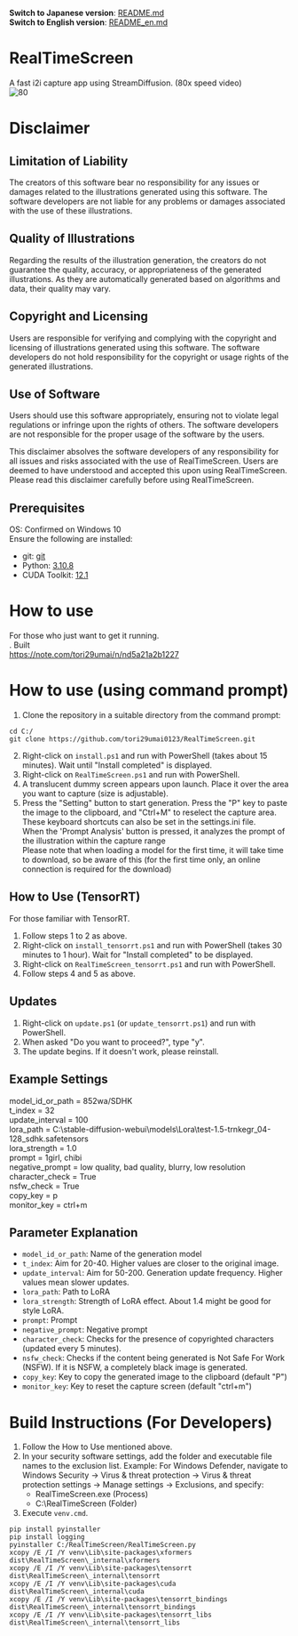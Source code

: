 **Switch to Japanese version**: [README.md](README.md)  
**Switch to English version**: [README_en.md](README_en.md)

# RealTimeScreen
A fast i2i capture app using StreamDiffusion. (80x speed video)  <br>
![80](https://github.com/tori29umai0123/RealTimeScreen/assets/72191117/b218f707-a339-4594-8e70-2a1e2b26e80b)<br>

# Disclaimer
## Limitation of Liability
The creators of this software bear no responsibility for any issues or damages related to the illustrations generated using this software. The software developers are not liable for any problems or damages associated with the use of these illustrations.

## Quality of Illustrations
Regarding the results of the illustration generation, the creators do not guarantee the quality, accuracy, or appropriateness of the generated illustrations. As they are automatically generated based on algorithms and data, their quality may vary.

## Copyright and Licensing
Users are responsible for verifying and complying with the copyright and licensing of illustrations generated using this software. The software developers do not hold responsibility for the copyright or usage rights of the generated illustrations.

## Use of Software
Users should use this software appropriately, ensuring not to violate legal regulations or infringe upon the rights of others. The software developers are not responsible for the proper usage of the software by the users.

This disclaimer absolves the software developers of any responsibility for all issues and risks associated with the use of RealTimeScreen. Users are deemed to have understood and accepted this upon using RealTimeScreen. Please read this disclaimer carefully before using RealTimeScreen.

## Prerequisites
OS: Confirmed on Windows 10  <br>
Ensure the following are installed:  <br>
- git: [git](https://git-scm.com/downloads)<br>
- Python: [3.10.8](https://www.python.org/downloads/release/python-3108/)<br>
- CUDA Toolkit: [12.1](https://developer.nvidia.com/cuda-12-1-0-download-archive)<br>

# How to use
For those who just want to get it running.<br>. Built<br>
https://note.com/tori29umai/n/nd5a21a2b1227

# How to use (using command prompt)
1. Clone the repository in a suitable directory from the command prompt:<br>

```
cd C:/
git clone https://github.com/tori29umai0123/RealTimeScreen.git
```
2. Right-click on `install.ps1` and run with PowerShell (takes about 15 minutes). Wait until "Install completed" is displayed.<br>
3. Right-click on `RealTimeScreen.ps1` and run with PowerShell.<br>
4. A translucent dummy screen appears upon launch. Place it over the area you want to capture (size is adjustable).<br>
5. Press the "Setting" button to start generation. Press the "P" key to paste the image to the clipboard, and "Ctrl+M" to reselect the capture area. These keyboard shortcuts can also be set in the settings.ini file.<br>
When the 'Prompt Analysis' button is pressed, it analyzes the prompt of the illustration within the capture range<br>
Please note that when loading a model for the first time, it will take time to download, so be aware of this (for the first time only, an online connection is required for the download)

## How to Use (TensorRT)
For those familiar with TensorRT. <br>

1. Follow steps 1 to 2 as above.<br>
2. Right-click on `install_tensorrt.ps1` and run with PowerShell (takes 30 minutes to 1 hour). Wait for "Install completed" to be displayed.<br>
3. Right-click on `RealTimeScreen_tensorrt.ps1` and run with PowerShell.<br>
4. Follow steps 4 and 5 as above.

## Updates
1. Right-click on `update.ps1` (or `update_tensorrt.ps1`) and run with PowerShell.<br>
2. When asked "Do you want to proceed?", type "y".<br>
3. The update begins. If it doesn't work, please reinstall.

## Example Settings

model_id_or_path = 852wa/SDHK<br>
t_index = 32<br>
update_interval = 100<br>
lora_path = C:\stable-diffusion-webui\models\Lora\test-1.5-trnkegr_04-128_sdhk.safetensors<br>
lora_strength = 1.0<br>
prompt = 1girl, chibi<br>
negative_prompt = low quality, bad quality, blurry, low resolution<br>
character_check = True<br>
nsfw_check = True<br>
copy_key = p<br>
monitor_key = ctrl+m


## Parameter Explanation
- `model_id_or_path`: Name of the generation model
- `t_index`: Aim for 20-40. Higher values are closer to the original image.
- `update_interval`: Aim for 50-200. Generation update frequency. Higher values mean slower updates.
- `lora_path`: Path to LoRA
- `lora_strength`: Strength of LoRA effect. About 1.4 might be good for style LoRA.
- `prompt`: Prompt
- `negative_prompt`: Negative prompt
- `character_check`: Checks for the presence of copyrighted characters (updated every 5 minutes).
- `nsfw_check`: Checks if the content being generated is Not Safe For Work (NSFW). If it is NSFW, a completely black image is generated.
- `copy_key`: Key to copy the generated image to the clipboard (default "P")
- `monitor_key`: Key to reset the capture screen (default "ctrl+m")
 
# Build Instructions (For Developers)
1. Follow the How to Use mentioned above.
2. In your security software settings, add the folder and executable file names to the exclusion list. 
   Example: For Windows Defender, navigate to Windows Security → Virus & threat protection → Virus & threat protection settings → Manage settings → Exclusions, and specify:
   - RealTimeScreen.exe (Process)
   - C:\RealTimeScreen (Folder)
3. Execute `venv.cmd`.
```
pip install pyinstaller
pip install logging
pyinstaller C:/RealTimeScreen/RealTimeScreen.py
xcopy /E /I /Y venv\Lib\site-packages\xformers dist\RealTimeScreen\_internal\xformers
xcopy /E /I /Y venv\Lib\site-packages\tensorrt dist\RealTimeScreen\_internal\tensorrt
xcopy /E /I /Y venv\Lib\site-packages\cuda dist\RealTimeScreen\_internal\cuda
xcopy /E /I /Y venv\Lib\site-packages\tensorrt_bindings dist\RealTimeScreen\_internal\tensorrt_bindings
xcopy /E /I /Y venv\Lib\site-packages\tensorrt_libs dist\RealTimeScreen\_internal\tensorrt_libs
```
